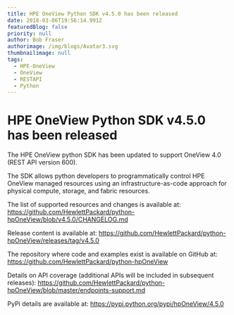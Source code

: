 ```yaml
---
title: HPE OneView Python SDK v4.5.0 has been released
date: 2018-03-06T19:56:14.991Z
featuredBlog: false
priority: null
author: Bob Fraser
authorimage: /img/blogs/Avatar3.svg
thumbnailimage: null
tags:
  - HPE-OneView
  - OneView
  - RESTAPI
  - Python
---
```

# HPE OneView Python SDK v4.5.0 has been released

The HPE OneView python SDK has been updated to support OneView 4.0 (REST API version 600).

The SDK allows python developers to programmatically control HPE OneView managed resources  using an infrastructure-as-code approach for physical compute, storage, and fabric resources.

The list of supported resources and changes is available at:
<https://github.com/HewlettPackard/python-hpOneView/blob/v4.5.0/CHANGELOG.md>

Release content is available at:
<https://github.com/HewlettPackard/python-hpOneView/releases/tag/v4.5.0>

The repository where code and examples exist is available on GitHub at:
<https://github.com/HewlettPackard/python-hpOneView>

Details on API coverage (additional APIs will be included in subsequent releases):
<https://github.com/HewlettPackard/python-hpOneView/blob/master/endpoints-support.md>

PyPi details are available at:
<https://pypi.python.org/pypi/hpOneView/4.5.0>
